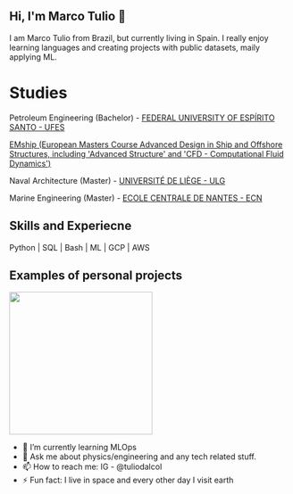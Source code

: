 ## Hi, I'm Marco Tulio 👋

I am Marco Tulio from Brazil, but currently living in Spain. I really enjoy learning languages and creating projects with public datasets, maily applying ML.

# Studies
Petroleum Engineering (Bachelor) - [FEDERAL UNIVERSITY OF ESPÍRITO SANTO - UFES](https://www.google.com)

[EMship (European Masters Course Advanced Design in Ship and Offshore Structures, including 'Advanced Structure' and 'CFD - Computational Fluid Dynamics')](http://www.emship.eu/)

Naval Architecture (Master) - [UNIVERSITÉ DE LIÈGE - ULG](https://www.uliege.be/cms/c_8699436/en/uliege)

Marine Engineering (Master) - [ECOLE CENTRALE DE NANTES - ECN](https://www.ec-nantes.fr/english-version)

## Skills and Experiecne
Python | SQL | Bash | ML | GCP | AWS

## Examples of personal projects
<img src="https://github.com/tuliodalcol/Who-makes-the-All-Star-team-each-year-in-the-NBA-" width="256" />

- 🧠 I’m currently learning MLOps
- 💬 Ask me about physics/engineering and any tech related stuff.
- 📫 How to reach me: IG - @tuliodalcol
- ⚡ Fun fact: I live in space and every other day I visit earth

 
